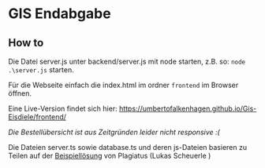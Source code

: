 # GIS Endabgabe

## How to

Die Datei server.js unter backend/server.js mit node starten, z.B. so: ``node .\server.js`` starten.

Für die Webseite einfach die index.html im ordner ``frontend`` im Browser öffnen.

Eine Live-Version findet sich hier: https://umbertofalkenhagen.github.io/Gis-Eisdiele/frontend/

_Die Bestellübersicht ist aus Zeitgründen leider nicht responsive :(_

Die Dateien server.ts sowie database.ts und deren js-Dateien basieren zu Teilen auf der [Beispiellösung](https://github.com/Plagiatus/GIS_SoSe2020/tree/master/Aufgabe11) von Plagiatus (Lukas Scheuerle
)